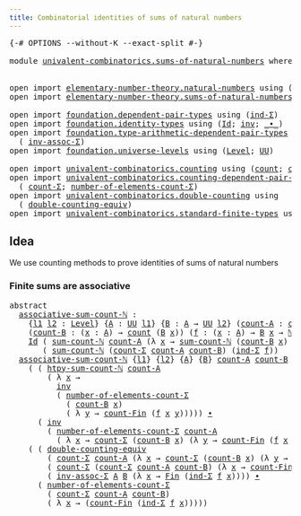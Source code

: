 ```yaml
---
title: Combinatorial identities of sums of natural numbers
---
```


<pre class="Agda"><a id="77" class="Symbol">{-#</a> <a id="81" class="Keyword">OPTIONS</a> <a id="89" class="Pragma">--without-K</a> <a id="101" class="Pragma">--exact-split</a> <a id="115" class="Symbol">#-}</a>

<a id="120" class="Keyword">module</a> <a id="127" href="univalent-combinatorics.sums-of-natural-numbers.html" class="Module">univalent-combinatorics.sums-of-natural-numbers</a> <a id="175" class="Keyword">where</a>


<a id="183" class="Keyword">open</a> <a id="188" class="Keyword">import</a> <a id="195" href="elementary-number-theory.natural-numbers.html" class="Module">elementary-number-theory.natural-numbers</a> <a id="236" class="Keyword">using</a> <a id="242" class="Symbol">(</a><a id="243" href="elementary-number-theory.natural-numbers.html#1458" class="Datatype">ℕ</a><a id="244" class="Symbol">)</a>
<a id="246" class="Keyword">open</a> <a id="251" class="Keyword">import</a> <a id="258" href="elementary-number-theory.sums-of-natural-numbers.html" class="Module">elementary-number-theory.sums-of-natural-numbers</a> <a id="307" class="Keyword">public</a>

<a id="315" class="Keyword">open</a> <a id="320" class="Keyword">import</a> <a id="327" href="foundation.dependent-pair-types.html" class="Module">foundation.dependent-pair-types</a> <a id="359" class="Keyword">using</a> <a id="365" class="Symbol">(</a><a id="366" href="foundation-core.dependent-pair-types.html#743" class="Function">ind-Σ</a><a id="371" class="Symbol">)</a>
<a id="373" class="Keyword">open</a> <a id="378" class="Keyword">import</a> <a id="385" href="foundation.identity-types.html" class="Module">foundation.identity-types</a> <a id="411" class="Keyword">using</a> <a id="417" class="Symbol">(</a><a id="418" href="foundation-core.identity-types.html#1767" class="Datatype">Id</a><a id="420" class="Symbol">;</a> <a id="422" href="foundation-core.identity-types.html#2729" class="Function">inv</a><a id="425" class="Symbol">;</a> <a id="427" href="foundation-core.identity-types.html#2425" class="Function Operator">_∙_</a><a id="430" class="Symbol">)</a>
<a id="432" class="Keyword">open</a> <a id="437" class="Keyword">import</a> <a id="444" href="foundation.type-arithmetic-dependent-pair-types.html" class="Module">foundation.type-arithmetic-dependent-pair-types</a> <a id="492" class="Keyword">using</a>
  <a id="500" class="Symbol">(</a> <a id="502" href="foundation-core.type-arithmetic-dependent-pair-types.html#5808" class="Function">inv-assoc-Σ</a><a id="513" class="Symbol">)</a>
<a id="515" class="Keyword">open</a> <a id="520" class="Keyword">import</a> <a id="527" href="foundation.universe-levels.html" class="Module">foundation.universe-levels</a> <a id="554" class="Keyword">using</a> <a id="560" class="Symbol">(</a><a id="561" href="Agda.Primitive.html#597" class="Postulate">Level</a><a id="566" class="Symbol">;</a> <a id="568" href="foundation-core.universe-levels.html#235" class="Primitive">UU</a><a id="570" class="Symbol">)</a>

<a id="573" class="Keyword">open</a> <a id="578" class="Keyword">import</a> <a id="585" href="univalent-combinatorics.counting.html" class="Module">univalent-combinatorics.counting</a> <a id="618" class="Keyword">using</a> <a id="624" class="Symbol">(</a><a id="625" href="univalent-combinatorics.counting.html#1901" class="Function">count</a><a id="630" class="Symbol">;</a> <a id="632" href="univalent-combinatorics.counting.html#3010" class="Function">count-Fin</a><a id="641" class="Symbol">)</a>
<a id="643" class="Keyword">open</a> <a id="648" class="Keyword">import</a> <a id="655" href="univalent-combinatorics.counting-dependent-pair-types.html" class="Module">univalent-combinatorics.counting-dependent-pair-types</a> <a id="709" class="Keyword">using</a>
  <a id="717" class="Symbol">(</a> <a id="719" href="univalent-combinatorics.counting-dependent-pair-types.html#3961" class="Function">count-Σ</a><a id="726" class="Symbol">;</a> <a id="728" href="univalent-combinatorics.counting-dependent-pair-types.html#4937" class="Function">number-of-elements-count-Σ</a><a id="754" class="Symbol">)</a>
<a id="756" class="Keyword">open</a> <a id="761" class="Keyword">import</a> <a id="768" href="univalent-combinatorics.double-counting.html" class="Module">univalent-combinatorics.double-counting</a> <a id="808" class="Keyword">using</a>
  <a id="816" class="Symbol">(</a> <a id="818" href="univalent-combinatorics.double-counting.html#798" class="Function">double-counting-equiv</a><a id="839" class="Symbol">)</a>
<a id="841" class="Keyword">open</a> <a id="846" class="Keyword">import</a> <a id="853" href="univalent-combinatorics.standard-finite-types.html" class="Module">univalent-combinatorics.standard-finite-types</a> <a id="899" class="Keyword">using</a> <a id="905" class="Symbol">(</a><a id="906" href="univalent-combinatorics.standard-finite-types.html#2149" class="Function">Fin</a><a id="909" class="Symbol">)</a>
</pre>
## Idea

We use counting methods to prove identities of sums of natural numbers

### Finite sums are associative

<pre class="Agda"><a id="1038" class="Keyword">abstract</a>
  <a id="associative-sum-count-ℕ"></a><a id="1049" href="univalent-combinatorics.sums-of-natural-numbers.html#1049" class="Function">associative-sum-count-ℕ</a> <a id="1073" class="Symbol">:</a>
    <a id="1079" class="Symbol">{</a><a id="1080" href="univalent-combinatorics.sums-of-natural-numbers.html#1080" class="Bound">l1</a> <a id="1083" href="univalent-combinatorics.sums-of-natural-numbers.html#1083" class="Bound">l2</a> <a id="1086" class="Symbol">:</a> <a id="1088" href="Agda.Primitive.html#597" class="Postulate">Level</a><a id="1093" class="Symbol">}</a> <a id="1095" class="Symbol">{</a><a id="1096" href="univalent-combinatorics.sums-of-natural-numbers.html#1096" class="Bound">A</a> <a id="1098" class="Symbol">:</a> <a id="1100" href="foundation-core.universe-levels.html#235" class="Primitive">UU</a> <a id="1103" href="univalent-combinatorics.sums-of-natural-numbers.html#1080" class="Bound">l1</a><a id="1105" class="Symbol">}</a> <a id="1107" class="Symbol">{</a><a id="1108" href="univalent-combinatorics.sums-of-natural-numbers.html#1108" class="Bound">B</a> <a id="1110" class="Symbol">:</a> <a id="1112" href="univalent-combinatorics.sums-of-natural-numbers.html#1096" class="Bound">A</a> <a id="1114" class="Symbol">→</a> <a id="1116" href="foundation-core.universe-levels.html#235" class="Primitive">UU</a> <a id="1119" href="univalent-combinatorics.sums-of-natural-numbers.html#1083" class="Bound">l2</a><a id="1121" class="Symbol">}</a> <a id="1123" class="Symbol">(</a><a id="1124" href="univalent-combinatorics.sums-of-natural-numbers.html#1124" class="Bound">count-A</a> <a id="1132" class="Symbol">:</a> <a id="1134" href="univalent-combinatorics.counting.html#1901" class="Function">count</a> <a id="1140" href="univalent-combinatorics.sums-of-natural-numbers.html#1096" class="Bound">A</a><a id="1141" class="Symbol">)</a>
    <a id="1147" class="Symbol">(</a><a id="1148" href="univalent-combinatorics.sums-of-natural-numbers.html#1148" class="Bound">count-B</a> <a id="1156" class="Symbol">:</a> <a id="1158" class="Symbol">(</a><a id="1159" href="univalent-combinatorics.sums-of-natural-numbers.html#1159" class="Bound">x</a> <a id="1161" class="Symbol">:</a> <a id="1163" href="univalent-combinatorics.sums-of-natural-numbers.html#1096" class="Bound">A</a><a id="1164" class="Symbol">)</a> <a id="1166" class="Symbol">→</a> <a id="1168" href="univalent-combinatorics.counting.html#1901" class="Function">count</a> <a id="1174" class="Symbol">(</a><a id="1175" href="univalent-combinatorics.sums-of-natural-numbers.html#1108" class="Bound">B</a> <a id="1177" href="univalent-combinatorics.sums-of-natural-numbers.html#1159" class="Bound">x</a><a id="1178" class="Symbol">))</a> <a id="1181" class="Symbol">(</a><a id="1182" href="univalent-combinatorics.sums-of-natural-numbers.html#1182" class="Bound">f</a> <a id="1184" class="Symbol">:</a> <a id="1186" class="Symbol">(</a><a id="1187" href="univalent-combinatorics.sums-of-natural-numbers.html#1187" class="Bound">x</a> <a id="1189" class="Symbol">:</a> <a id="1191" href="univalent-combinatorics.sums-of-natural-numbers.html#1096" class="Bound">A</a><a id="1192" class="Symbol">)</a> <a id="1194" class="Symbol">→</a> <a id="1196" href="univalent-combinatorics.sums-of-natural-numbers.html#1108" class="Bound">B</a> <a id="1198" href="univalent-combinatorics.sums-of-natural-numbers.html#1187" class="Bound">x</a> <a id="1200" class="Symbol">→</a> <a id="1202" href="elementary-number-theory.natural-numbers.html#1458" class="Datatype">ℕ</a><a id="1203" class="Symbol">)</a> <a id="1205" class="Symbol">→</a>
    <a id="1211" href="foundation-core.identity-types.html#1767" class="Datatype">Id</a> <a id="1214" class="Symbol">(</a> <a id="1216" href="elementary-number-theory.sums-of-natural-numbers.html#1661" class="Function">sum-count-ℕ</a> <a id="1228" href="univalent-combinatorics.sums-of-natural-numbers.html#1124" class="Bound">count-A</a> <a id="1236" class="Symbol">(λ</a> <a id="1239" href="univalent-combinatorics.sums-of-natural-numbers.html#1239" class="Bound">x</a> <a id="1241" class="Symbol">→</a> <a id="1243" href="elementary-number-theory.sums-of-natural-numbers.html#1661" class="Function">sum-count-ℕ</a> <a id="1255" class="Symbol">(</a><a id="1256" href="univalent-combinatorics.sums-of-natural-numbers.html#1148" class="Bound">count-B</a> <a id="1264" href="univalent-combinatorics.sums-of-natural-numbers.html#1239" class="Bound">x</a><a id="1265" class="Symbol">)</a> <a id="1267" class="Symbol">(</a><a id="1268" href="univalent-combinatorics.sums-of-natural-numbers.html#1182" class="Bound">f</a> <a id="1270" href="univalent-combinatorics.sums-of-natural-numbers.html#1239" class="Bound">x</a><a id="1271" class="Symbol">)))</a>
       <a id="1282" class="Symbol">(</a> <a id="1284" href="elementary-number-theory.sums-of-natural-numbers.html#1661" class="Function">sum-count-ℕ</a> <a id="1296" class="Symbol">(</a><a id="1297" href="univalent-combinatorics.counting-dependent-pair-types.html#3961" class="Function">count-Σ</a> <a id="1305" href="univalent-combinatorics.sums-of-natural-numbers.html#1124" class="Bound">count-A</a> <a id="1313" href="univalent-combinatorics.sums-of-natural-numbers.html#1148" class="Bound">count-B</a><a id="1320" class="Symbol">)</a> <a id="1322" class="Symbol">(</a><a id="1323" href="foundation-core.dependent-pair-types.html#743" class="Function">ind-Σ</a> <a id="1329" href="univalent-combinatorics.sums-of-natural-numbers.html#1182" class="Bound">f</a><a id="1330" class="Symbol">))</a>
  <a id="1335" href="univalent-combinatorics.sums-of-natural-numbers.html#1049" class="Function">associative-sum-count-ℕ</a> <a id="1359" class="Symbol">{</a><a id="1360" href="univalent-combinatorics.sums-of-natural-numbers.html#1360" class="Bound">l1</a><a id="1362" class="Symbol">}</a> <a id="1364" class="Symbol">{</a><a id="1365" href="univalent-combinatorics.sums-of-natural-numbers.html#1365" class="Bound">l2</a><a id="1367" class="Symbol">}</a> <a id="1369" class="Symbol">{</a><a id="1370" href="univalent-combinatorics.sums-of-natural-numbers.html#1370" class="Bound">A</a><a id="1371" class="Symbol">}</a> <a id="1373" class="Symbol">{</a><a id="1374" href="univalent-combinatorics.sums-of-natural-numbers.html#1374" class="Bound">B</a><a id="1375" class="Symbol">}</a> <a id="1377" href="univalent-combinatorics.sums-of-natural-numbers.html#1377" class="Bound">count-A</a> <a id="1385" href="univalent-combinatorics.sums-of-natural-numbers.html#1385" class="Bound">count-B</a> <a id="1393" href="univalent-combinatorics.sums-of-natural-numbers.html#1393" class="Bound">f</a> <a id="1395" class="Symbol">=</a>
    <a id="1401" class="Symbol">(</a> <a id="1403" class="Symbol">(</a> <a id="1405" href="elementary-number-theory.sums-of-natural-numbers.html#2374" class="Function">htpy-sum-count-ℕ</a> <a id="1422" href="univalent-combinatorics.sums-of-natural-numbers.html#1377" class="Bound">count-A</a>
        <a id="1438" class="Symbol">(</a> <a id="1440" class="Symbol">λ</a> <a id="1442" href="univalent-combinatorics.sums-of-natural-numbers.html#1442" class="Bound">x</a> <a id="1444" class="Symbol">→</a>
          <a id="1456" href="foundation-core.identity-types.html#2729" class="Function">inv</a>
          <a id="1470" class="Symbol">(</a> <a id="1472" href="univalent-combinatorics.counting-dependent-pair-types.html#4937" class="Function">number-of-elements-count-Σ</a>
            <a id="1511" class="Symbol">(</a> <a id="1513" href="univalent-combinatorics.sums-of-natural-numbers.html#1385" class="Bound">count-B</a> <a id="1521" href="univalent-combinatorics.sums-of-natural-numbers.html#1442" class="Bound">x</a><a id="1522" class="Symbol">)</a>
            <a id="1536" class="Symbol">(</a> <a id="1538" class="Symbol">λ</a> <a id="1540" href="univalent-combinatorics.sums-of-natural-numbers.html#1540" class="Bound">y</a> <a id="1542" class="Symbol">→</a> <a id="1544" href="univalent-combinatorics.counting.html#3010" class="Function">count-Fin</a> <a id="1554" class="Symbol">(</a><a id="1555" href="univalent-combinatorics.sums-of-natural-numbers.html#1393" class="Bound">f</a> <a id="1557" href="univalent-combinatorics.sums-of-natural-numbers.html#1442" class="Bound">x</a> <a id="1559" href="univalent-combinatorics.sums-of-natural-numbers.html#1540" class="Bound">y</a><a id="1560" class="Symbol">)))))</a> <a id="1566" href="foundation-core.identity-types.html#2425" class="Function Operator">∙</a>
      <a id="1574" class="Symbol">(</a> <a id="1576" href="foundation-core.identity-types.html#2729" class="Function">inv</a>
        <a id="1588" class="Symbol">(</a> <a id="1590" href="univalent-combinatorics.counting-dependent-pair-types.html#4937" class="Function">number-of-elements-count-Σ</a> <a id="1617" href="univalent-combinatorics.sums-of-natural-numbers.html#1377" class="Bound">count-A</a>
          <a id="1635" class="Symbol">(</a> <a id="1637" class="Symbol">λ</a> <a id="1639" href="univalent-combinatorics.sums-of-natural-numbers.html#1639" class="Bound">x</a> <a id="1641" class="Symbol">→</a> <a id="1643" href="univalent-combinatorics.counting-dependent-pair-types.html#3961" class="Function">count-Σ</a> <a id="1651" class="Symbol">(</a><a id="1652" href="univalent-combinatorics.sums-of-natural-numbers.html#1385" class="Bound">count-B</a> <a id="1660" href="univalent-combinatorics.sums-of-natural-numbers.html#1639" class="Bound">x</a><a id="1661" class="Symbol">)</a> <a id="1663" class="Symbol">(λ</a> <a id="1666" href="univalent-combinatorics.sums-of-natural-numbers.html#1666" class="Bound">y</a> <a id="1668" class="Symbol">→</a> <a id="1670" href="univalent-combinatorics.counting.html#3010" class="Function">count-Fin</a> <a id="1680" class="Symbol">(</a><a id="1681" href="univalent-combinatorics.sums-of-natural-numbers.html#1393" class="Bound">f</a> <a id="1683" href="univalent-combinatorics.sums-of-natural-numbers.html#1639" class="Bound">x</a> <a id="1685" href="univalent-combinatorics.sums-of-natural-numbers.html#1666" class="Bound">y</a><a id="1686" class="Symbol">))))))</a> <a id="1693" href="foundation-core.identity-types.html#2425" class="Function Operator">∙</a>
    <a id="1699" class="Symbol">(</a> <a id="1701" class="Symbol">(</a> <a id="1703" href="univalent-combinatorics.double-counting.html#798" class="Function">double-counting-equiv</a>
        <a id="1733" class="Symbol">(</a> <a id="1735" href="univalent-combinatorics.counting-dependent-pair-types.html#3961" class="Function">count-Σ</a> <a id="1743" href="univalent-combinatorics.sums-of-natural-numbers.html#1377" class="Bound">count-A</a> <a id="1751" class="Symbol">(λ</a> <a id="1754" href="univalent-combinatorics.sums-of-natural-numbers.html#1754" class="Bound">x</a> <a id="1756" class="Symbol">→</a> <a id="1758" href="univalent-combinatorics.counting-dependent-pair-types.html#3961" class="Function">count-Σ</a> <a id="1766" class="Symbol">(</a><a id="1767" href="univalent-combinatorics.sums-of-natural-numbers.html#1385" class="Bound">count-B</a> <a id="1775" href="univalent-combinatorics.sums-of-natural-numbers.html#1754" class="Bound">x</a><a id="1776" class="Symbol">)</a> <a id="1778" class="Symbol">(λ</a> <a id="1781" href="univalent-combinatorics.sums-of-natural-numbers.html#1781" class="Bound">y</a> <a id="1783" class="Symbol">→</a> <a id="1785" href="univalent-combinatorics.counting.html#3010" class="Function">count-Fin</a> <a id="1795" class="Symbol">(</a><a id="1796" href="univalent-combinatorics.sums-of-natural-numbers.html#1393" class="Bound">f</a> <a id="1798" href="univalent-combinatorics.sums-of-natural-numbers.html#1754" class="Bound">x</a> <a id="1800" href="univalent-combinatorics.sums-of-natural-numbers.html#1781" class="Bound">y</a><a id="1801" class="Symbol">))))</a>
        <a id="1814" class="Symbol">(</a> <a id="1816" href="univalent-combinatorics.counting-dependent-pair-types.html#3961" class="Function">count-Σ</a> <a id="1824" class="Symbol">(</a><a id="1825" href="univalent-combinatorics.counting-dependent-pair-types.html#3961" class="Function">count-Σ</a> <a id="1833" href="univalent-combinatorics.sums-of-natural-numbers.html#1377" class="Bound">count-A</a> <a id="1841" href="univalent-combinatorics.sums-of-natural-numbers.html#1385" class="Bound">count-B</a><a id="1848" class="Symbol">)</a> <a id="1850" class="Symbol">(λ</a> <a id="1853" href="univalent-combinatorics.sums-of-natural-numbers.html#1853" class="Bound">x</a> <a id="1855" class="Symbol">→</a> <a id="1857" href="univalent-combinatorics.counting.html#3010" class="Function">count-Fin</a> <a id="1867" class="Symbol">(</a><a id="1868" href="foundation-core.dependent-pair-types.html#743" class="Function">ind-Σ</a> <a id="1874" href="univalent-combinatorics.sums-of-natural-numbers.html#1393" class="Bound">f</a> <a id="1876" href="univalent-combinatorics.sums-of-natural-numbers.html#1853" class="Bound">x</a><a id="1877" class="Symbol">)))</a>
        <a id="1889" class="Symbol">(</a> <a id="1891" href="foundation-core.type-arithmetic-dependent-pair-types.html#5808" class="Function">inv-assoc-Σ</a> <a id="1903" href="univalent-combinatorics.sums-of-natural-numbers.html#1370" class="Bound">A</a> <a id="1905" href="univalent-combinatorics.sums-of-natural-numbers.html#1374" class="Bound">B</a> <a id="1907" class="Symbol">(λ</a> <a id="1910" href="univalent-combinatorics.sums-of-natural-numbers.html#1910" class="Bound">x</a> <a id="1912" class="Symbol">→</a> <a id="1914" href="univalent-combinatorics.standard-finite-types.html#2149" class="Function">Fin</a> <a id="1918" class="Symbol">(</a><a id="1919" href="foundation-core.dependent-pair-types.html#743" class="Function">ind-Σ</a> <a id="1925" href="univalent-combinatorics.sums-of-natural-numbers.html#1393" class="Bound">f</a> <a id="1927" href="univalent-combinatorics.sums-of-natural-numbers.html#1910" class="Bound">x</a><a id="1928" class="Symbol">))))</a> <a id="1933" href="foundation-core.identity-types.html#2425" class="Function Operator">∙</a>
      <a id="1941" class="Symbol">(</a> <a id="1943" href="univalent-combinatorics.counting-dependent-pair-types.html#4937" class="Function">number-of-elements-count-Σ</a>
        <a id="1978" class="Symbol">(</a> <a id="1980" href="univalent-combinatorics.counting-dependent-pair-types.html#3961" class="Function">count-Σ</a> <a id="1988" href="univalent-combinatorics.sums-of-natural-numbers.html#1377" class="Bound">count-A</a> <a id="1996" href="univalent-combinatorics.sums-of-natural-numbers.html#1385" class="Bound">count-B</a><a id="2003" class="Symbol">)</a>
        <a id="2013" class="Symbol">(</a> <a id="2015" class="Symbol">λ</a> <a id="2017" href="univalent-combinatorics.sums-of-natural-numbers.html#2017" class="Bound">x</a> <a id="2019" class="Symbol">→</a> <a id="2021" class="Symbol">(</a><a id="2022" href="univalent-combinatorics.counting.html#3010" class="Function">count-Fin</a> <a id="2032" class="Symbol">(</a><a id="2033" href="foundation-core.dependent-pair-types.html#743" class="Function">ind-Σ</a> <a id="2039" href="univalent-combinatorics.sums-of-natural-numbers.html#1393" class="Bound">f</a> <a id="2041" href="univalent-combinatorics.sums-of-natural-numbers.html#2017" class="Bound">x</a><a id="2042" class="Symbol">)))))</a>
</pre>